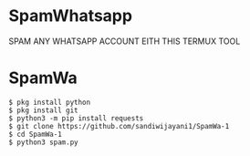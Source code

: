 # SpamWhatsapp
SPAM ANY WHATSAPP ACCOUNT EITH THIS TERMUX TOOL
# SpamWa
```
$ pkg install python
$ pkg install git
$ python3 -m pip install requests
$ git clone https://github.com/sandiwijayani1/SpamWa-1
$ cd SpamWa-1
$ python3 spam.py
```
